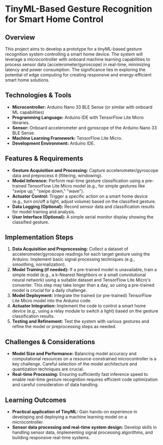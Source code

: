 # TinyML-Based Gesture Recognition for Smart Home Control

## Overview

This project aims to develop a prototype for a tinyML-based gesture recognition system controlling a smart home device.  The system will leverage a microcontroller with onboard machine learning capabilities to process sensor data (accelerometer/gyroscope) in real-time, minimizing latency and power consumption.  The significance lies in exploring the potential of edge computing for creating responsive and energy-efficient smart home solutions.

## Technologies & Tools

* **Microcontroller:** Arduino Nano 33 BLE Sense (or similar with onboard ML capabilities)
* **Programming Language:** Arduino IDE with TensorFlow Lite Micro libraries.
* **Sensor:**  Onboard accelerometer and gyroscope of the Arduino Nano 33 BLE Sense.
* **Machine Learning Framework:** TensorFlow Lite Micro.
* **Development Environment:** Arduino IDE.


## Features & Requirements

- **Gesture Acquisition and Processing:** Capture accelerometer/gyroscope data and preprocess it (filtering, windowing).
- **Model Inference:**  Perform real-time gesture classification using a pre-trained TensorFlow Lite Micro model (e.g., for simple gestures like "swipe up," "swipe down," "wave").
- **Actuator Control:**  Trigger a specific action on a smart home device (e.g., turn on/off a light, adjust volume) based on the classified gesture.
- **Data Logging (Optional):**  Record sensor data and classification results for model training and analysis.
- **User Interface (Optional):** A simple serial monitor display showing the classified gesture.


## Implementation Steps

1. **Data Acquisition and Preprocessing:** Collect a dataset of accelerometer/gyroscope readings for each target gesture using the Arduino.  Implement basic signal processing techniques (e.g., smoothing, normalization).
2. **Model Training (if needed):** If a pre-trained model is unavailable, train a simple model (e.g., a k-Nearest Neighbors or a small convolutional neural network) using a suitable dataset and TensorFlow Lite Micro's converter.  This step may take longer than a day, so using a pre-trained model is crucial for a daily challenge.
3. **Model Deployment:** Integrate the trained (or pre-trained) TensorFlow Lite Micro model into the Arduino code.
4. **Actuator Integration:** Implement the code to control a smart home device (e.g., using a relay module to switch a light) based on the gesture classification results.
5. **Testing and Refinement:** Test the system with various gestures and refine the model or preprocessing steps as needed.


## Challenges & Considerations

- **Model Size and Performance:**  Balancing model accuracy and computational resources on a resource-constrained microcontroller is a key challenge.  Careful selection of the model architecture and quantization techniques are crucial.
- **Real-time Processing:**  Ensuring sufficiently fast inference speed to enable real-time gesture recognition requires efficient code optimization and careful consideration of data handling.


## Learning Outcomes

- **Practical application of TinyML:** Gain hands-on experience in developing and deploying a machine learning model on a microcontroller.
- **Sensor data processing and real-time system design:**  Develop skills in handling sensor data, implementing signal processing algorithms, and building responsive real-time systems.


